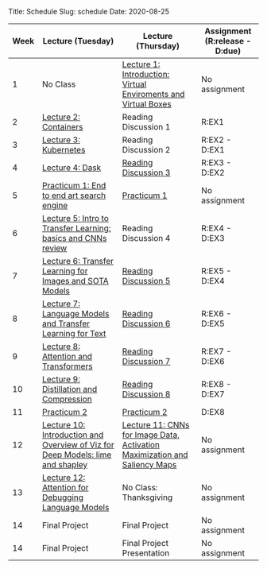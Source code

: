 Title: Schedule
Slug: schedule
Date: 2020-08-25


|Week|Lecture (Tuesday)|Lecture (Thursday)|Assignment (R:release - D:due)|
|-----|-----|-----|-----|
|1|No Class|[Lecture 1: Introduction: Virtual Enviroments and Virtual Boxes]({filename}/lectures/lecture1/index.md)|No assignment|
|2|[Lecture 2: Containers]({filename}/lectures/lecture2/index.md)|Reading Discussion 1|R:EX1|
|3|[Lecture 3: Kubernetes]({filename}/lectures/lecture3/index.md)|Reading Discussion 2|R:EX2 - D:EX1|
|4|[Lecture 4: Dask]({filename}/lectures/lecture4/index.md)|[Reading Discussion 3]({filename}/readings/reading3/index.md)|R:EX3 - D:EX2|
|5|[Practicum 1: End to end art search engine]({filename}/practicums/practicum1/index.md)|[Practicum 1]({filename}/practicums/practicum1/index.md)|No assignment|
|6|[Lecture 5: Intro to Transfer Learning: basics and CNNs review]({filename}/lectures/lecture5/index.md)|Reading Discussion 4|R:EX4 - D:EX3|
|7|[Lecture 6: Transfer Learning for Images and SOTA Models]({filename}/lectures/lecture6/index.md)|[Reading Discussion 5]({filename}/readings/reading5/index.md)|R:EX5 - D:EX4|
|8|[Lecture 7: Language Models and Transfer Learning for Text]({filename}/lectures/lecture7/index.md)|[Reading Discussion 6]({filename}/readings/reading6/index.md)|R:EX6 - D:EX5|
|9|[Lecture 8: Attention and Transformers]({filename}/lectures/lecture8/index.md)|[Reading Discussion 7]({filename}/readings/reading7/index.md)|R:EX7 - D:EX6|
|10|[Lecture 9: Distillation and Compression]({filename}/lectures/lecture9/index.md)|[Reading Discussion 8]({filename}/readings/reading8/index.md)|R:EX8 - D:EX7|
|11|[Practicum 2]({filename}/practicums/practicum2/index.md)|[Practicum 2]({filename}/practicums/practicum2/index.md)|D:EX8|
|12|[Lecture 10: Introduction and Overview of Viz for Deep Models: lime and shapley]({filename}/lectures/lecture10/index.md)|[Lecture 11: CNNs for Image Data, Activation Maximization and Saliency Maps]({filename}/lectures/lecture11/index.md)|No assignment|
|13|[Lecture 12: Attention for Debugging Language Models]({filename}/lectures/lecture12/index.md)|No Class: Thanksgiving|No assignment|
|14|Final Project|Final Project|No assignment|
|14|Final Project|Final Project Presentation|No assignment|
